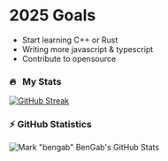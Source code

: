 # 2025 Goals

- Start learning C++ or Rust
- Writing more javascript & typescript
- Contribute to opensource

### 🔥 &nbsp; My Stats
[![GitHub Streak](https://streak-stats.demolab.com?user=bengabp&theme=tokyonight&hide_border=true&date_format=M%20j%5B%2C%20Y%5D&card_height=198)](https://git.io/streak-stats)

### ⚡ GitHub Statistics
![Mark "bengab" BenGab's GitHub Stats](https://github-readme-stats.vercel.app/api?username=bengabp&show_icons=true&theme=github_dark&count_private=true&include_all_commits=true)
